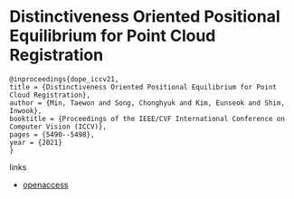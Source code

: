 # Distinctiveness Oriented Positional Equilibrium for Point Cloud Registration

```
@inproceedings{dope_iccv21,
title = {Distinctiveness Oriented Positional Equilibrium for Point Cloud Registration},
author = {Min, Taewon and Song, Chonghyuk and Kim, Eunseok and Shim, Inwook},
booktitle = {Proceedings of the IEEE/CVF International Conference on Computer Vision (ICCV)},
pages = {5490--5498},
year = {2021}
}
```

links
- [openaccess](http://openaccess.thecvf.com//content/ICCV2021/html/Min_Distinctiveness_Oriented_Positional_Equilibrium_for_Point_Cloud_Registration_ICCV_2021_paper.html)
